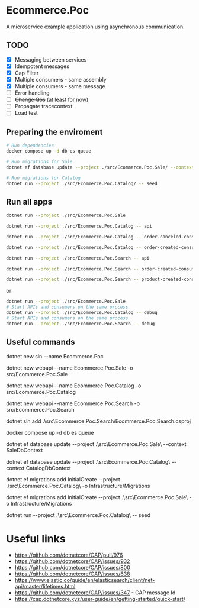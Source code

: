 # Ecommerce.Poc

A microservice example application using asynchronous communication.

## TODO

- [x] Messaging between services
- [x] Idempotent messages
- [x] Cap Filter
- [x] Multiple consumers - same assembly
- [x] Multiple consumers - same message
- [ ] Error handling
- [ ] ~~Change Qos~~ (at least for now)
- [ ] Propagate tracecontext
- [ ] Load test

## Preparing the enviroment

```bash
# Run dependencies
docker compose up -d db es queue

# Run migrations for Sale
dotnet ef database update --project ./src/Ecommerce.Poc.Sale/ --context SaleDbContext

# Run migrations for Catalog
dotnet run --project ./src/Ecommerce.Poc.Catalog/ -- seed
```

## Run all apps

```sh
dotnet run --project ./src/Ecommerce.Poc.Sale

dotnet run --project ./src/Ecommerce.Poc.Catalog -- api

dotnet run --project ./src/Ecommerce.Poc.Catalog -- order-canceled-consumer

dotnet run --project ./src/Ecommerce.Poc.Catalog -- order-created-consumer

dotnet run --project ./src/Ecommerce.Poc.Search -- api

dotnet run --project ./src/Ecommerce.Poc.Search -- order-created-consumer

dotnet run --project ./src/Ecommerce.Poc.Search -- product-created-consumer
```

or

```sh
dotnet run --project ./src/Ecommerce.Poc.Sale
# Start APIs and consumers on the same process
dotnet run --project ./src/Ecommerce.Poc.Catalog -- debug
# Start APIs and consumers on the same process
dotnet run --project ./src/Ecommerce.Poc.Search -- debug
```

## Useful commands
dotnet new sln --name Ecommerce.Poc

dotnet new webapi --name Ecommerce.Poc.Sale -o src/Ecommerce.Poc.Sale

dotnet new webapi --name Ecommerce.Poc.Catalog -o src/Ecommerce.Poc.Catalog

dotnet new webapi --name Ecommerce.Poc.Search -o src/Ecommerce.Poc.Search

dotnet sln add .\src\Ecommerce.Poc.Search\Ecommerce.Poc.Search.csproj

docker compose up -d db es queue

dotnet ef database update --project .\src\Ecommerce.Poc.Sale\ --context SaleDbContext

dotnet ef database update --project .\src\Ecommerce.Poc.Catalog\ --context CatalogDbContext

dotnet ef migrations add InitialCreate --project .\src\Ecommerce.Poc.Catalog\ -o Infrastructure/Migrations

dotnet ef migrations add InitialCreate --project .\src\Ecommerce.Poc.Sale\ -o Infrastructure/Migrations

dotnet run --project .\src\Ecommerce.Poc.Catalog\ -- seed

# Useful links

- https://github.com/dotnetcore/CAP/pull/976
- https://github.com/dotnetcore/CAP/issues/932
- https://github.com/dotnetcore/CAP/issues/800
- https://github.com/dotnetcore/CAP/issues/638
- https://www.elastic.co/guide/en/elasticsearch/client/net-api/master/lifetimes.html
- https://github.com/dotnetcore/CAP/issues/347 - CAP message Id
- https://cap.dotnetcore.xyz/user-guide/en/getting-started/quick-start/